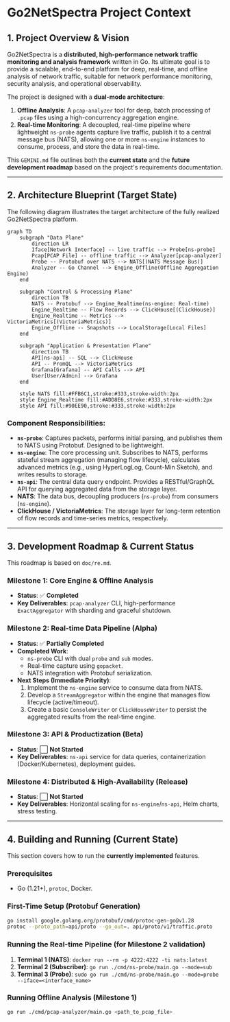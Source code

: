 # Go2NetSpectra Project Context

## 1. Project Overview & Vision

Go2NetSpectra is a **distributed, high-performance network traffic monitoring and analysis framework** written in Go. Its ultimate goal is to provide a scalable, end-to-end platform for deep, real-time, and offline analysis of network traffic, suitable for network performance monitoring, security analysis, and operational observability.

The project is designed with a **dual-mode architecture**:

1.  **Offline Analysis**: A `pcap-analyzer` tool for deep, batch processing of `.pcap` files using a high-concurrency aggregation engine.
2.  **Real-time Monitoring**: A decoupled, real-time pipeline where lightweight `ns-probe` agents capture live traffic, publish it to a central message bus (NATS), allowing one or more `ns-engine` instances to consume, process, and store the data in real-time.

This `GEMINI.md` file outlines both the **current state** and the **future development roadmap** based on the project's requirements documentation.

---

## 2. Architecture Blueprint (Target State)

The following diagram illustrates the target architecture of the fully realized Go2NetSpectra platform.

```mermaid
graph TD
    subgraph "Data Plane"
        direction LR
        Iface[Network Interface] -- live traffic --> Probe[ns-probe]
        Pcap[PCAP File] -- offline traffic --> Analyzer[pcap-analyzer]
        Probe -- Protobuf over NATS --> NATS[(NATS Message Bus)]
        Analyzer -- Go Channel --> Engine_Offline(Offline Aggregation Engine)
    end

    subgraph "Control & Processing Plane"
        direction TB
        NATS -- Protobuf --> Engine_Realtime(ns-engine: Real-time)
        Engine_Realtime -- Flow Records --> ClickHouse[(ClickHouse)]
        Engine_Realtime -- Metrics --> VictoriaMetrics[(VictoriaMetrics)]
        Engine_Offline -- Snapshots --> LocalStorage[Local Files]
    end

    subgraph "Application & Presentation Plane"
        direction TB
        API[ns-api] -- SQL --> ClickHouse
        API -- PromQL --> VictoriaMetrics
        Grafana[Grafana] -- API Calls --> API
        User[User/Admin] --> Grafana
    end

    style NATS fill:#FFB6C1,stroke:#333,stroke-width:2px
    style Engine_Realtime fill:#ADD8E6,stroke:#333,stroke-width:2px
    style API fill:#90EE90,stroke:#333,stroke-width:2px
```

### Component Responsibilities:

- **`ns-probe`**: Captures packets, performs initial parsing, and publishes them to NATS using Protobuf. Designed to be lightweight.
- **`ns-engine`**: The core processing unit. Subscribes to NATS, performs stateful stream aggregation (managing flow lifecycle), calculates advanced metrics (e.g., using HyperLogLog, Count-Min Sketch), and writes results to storage.
- **`ns-api`**: The central data query endpoint. Provides a RESTful/GraphQL API for querying aggregated data from the storage layer.
- **NATS**: The data bus, decoupling producers (`ns-probe`) from consumers (`ns-engine`).
- **ClickHouse / VictoriaMetrics**: The storage layer for long-term retention of flow records and time-series metrics, respectively.

---

## 3. Development Roadmap & Current Status

This roadmap is based on `doc/re.md`.

### Milestone 1: Core Engine & Offline Analysis
- **Status**: ✅ **Completed**
- **Key Deliverables**: `pcap-analyzer` CLI, high-performance `ExactAggregator` with sharding and graceful shutdown.

### Milestone 2: Real-time Data Pipeline (Alpha)
- **Status**: ✅ **Partially Completed**
- **Completed Work**:
    - `ns-probe` CLI with dual `probe` and `sub` modes.
    - Real-time capture using `gopacket`.
    - NATS integration with Protobuf serialization.
- **Next Steps (Immediate Priority)**:
    1.  Implement the `ns-engine` service to consume data from NATS.
    2.  Develop a `StreamAggregator` within the engine that manages flow lifecycle (active/timeout).
    3.  Create a basic `ConsoleWriter` or `ClickHouseWriter` to persist the aggregated results from the real-time engine.

### Milestone 3: API & Productization (Beta)
- **Status**: ⬜ **Not Started**
- **Key Deliverables**: `ns-api` service for data queries, containerization (Docker/Kubernetes), deployment guides.

### Milestone 4: Distributed & High-Availability (Release)
- **Status**: ⬜ **Not Started**
- **Key Deliverables**: Horizontal scaling for `ns-engine`/`ns-api`, Helm charts, stress testing.

---

## 4. Building and Running (Current State)

This section covers how to run the **currently implemented** features.

### Prerequisites

- Go (1.21+), `protoc`, Docker.

### First-Time Setup (Protobuf Generation)

```sh
go install google.golang.org/protobuf/cmd/protoc-gen-go@v1.28
protoc --proto_path=api/proto --go_out=. api/proto/v1/traffic.proto
```

### Running the Real-time Pipeline (for Milestone 2 validation)

1.  **Terminal 1 (NATS)**: `docker run --rm -p 4222:4222 -ti nats:latest`
2.  **Terminal 2 (Subscriber)**: `go run ./cmd/ns-probe/main.go --mode=sub`
3.  **Terminal 3 (Probe)**: `sudo go run ./cmd/ns-probe/main.go --mode=probe --iface=<interface_name>`

### Running Offline Analysis (Milestone 1)

```sh
go run ./cmd/pcap-analyzer/main.go <path_to_pcap_file>
```